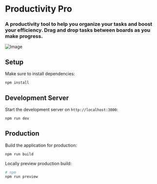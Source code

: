# Productivity Pro

### A productivity tool to help you organize your tasks and boost your efficiency. Drag and drop tasks between boards as you make progress.

![Image](https://github.com/user-attachments/assets/7d000813-ab77-4801-912e-8748f8132d73)

## Setup
Make sure to install dependencies:
```bash
npm install
```

## Development Server
Start the development server on `http://localhost:3000`:
```bash
npm run dev
```

## Production
Build the application for production:
```bash
npm run build
```

Locally preview production build:

```bash
# npm
npm run preview
```
